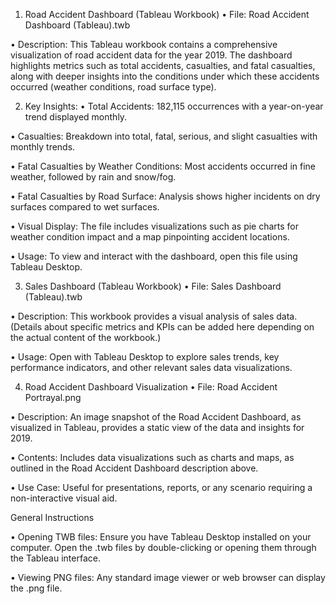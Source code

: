 1. Road Accident Dashboard (Tableau Workbook)
• File: Road Accident Dashboard (Tableau).twb

• Description: This Tableau workbook contains a comprehensive visualization of road accident data for the year 2019. The dashboard highlights metrics such as total accidents, casualties, and fatal casualties, along with deeper insights into the conditions under which these accidents occurred (weather conditions, road surface type).

2. Key Insights:
• Total Accidents: 182,115 occurrences with a year-on-year trend displayed monthly.

• Casualties: Breakdown into total, fatal, serious, and slight casualties with monthly trends.

• Fatal Casualties by Weather Conditions: Most accidents occurred in fine weather, followed by rain and snow/fog.

• Fatal Casualties by Road Surface: Analysis shows higher incidents on dry surfaces compared to wet surfaces.

• Visual Display: The file includes visualizations such as pie charts for weather condition impact and a map pinpointing accident locations.

• Usage: To view and interact with the dashboard, open this file using Tableau Desktop.

3. Sales Dashboard (Tableau Workbook)
• File: Sales Dashboard (Tableau).twb

• Description: This workbook provides a visual analysis of sales data. (Details about specific metrics and KPIs can be added here depending on the actual content of the workbook.)

• Usage: Open with Tableau Desktop to explore sales trends, key performance indicators, and other relevant sales data visualizations.

4. Road Accident Dashboard Visualization
• File: Road Accident Portrayal.png

• Description: An image snapshot of the Road Accident Dashboard, as visualized in Tableau, provides a static view of the data and insights for 2019.

• Contents: Includes data visualizations such as charts and maps, as outlined in the Road Accident Dashboard description above.

• Use Case: Useful for presentations, reports, or any scenario requiring a non-interactive visual aid.

General Instructions

• Opening TWB files: Ensure you have Tableau Desktop installed on your computer. Open the .twb files by double-clicking or opening them through the Tableau interface.

• Viewing PNG files: Any standard image viewer or web browser can display the .png file.

